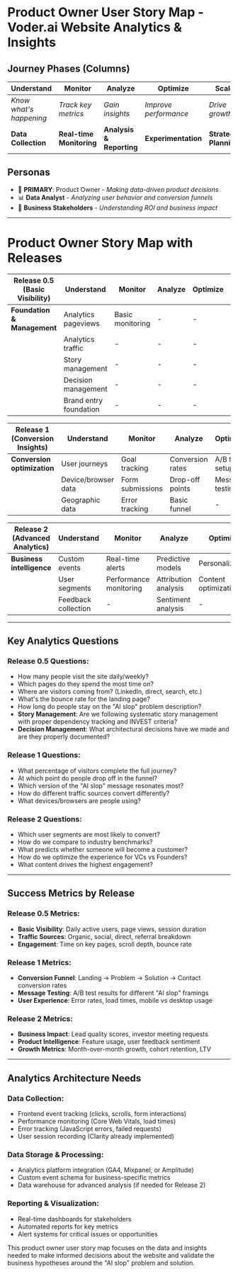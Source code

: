 # Product Owner User Story Map - Voder.ai Website Analytics & Insights

## Journey Phases (Columns)

| **Understand**          | **Monitor**              | **Analyze**              | **Optimize**          | **Scale**              |
| ----------------------- | ------------------------ | ------------------------ | --------------------- | ---------------------- |
| _Know what's happening_ | _Track key metrics_      | _Gain insights_          | _Improve performance_ | _Drive growth_         |
| **Data Collection**     | **Real-time Monitoring** | **Analysis & Reporting** | **Experimentation**   | **Strategic Planning** |

## Personas

- 🎯 **PRIMARY**: Product Owner - _Making data-driven product decisions_
- 📊 **Data Analyst** - _Analyzing user behavior and conversion funnels_
- 💼 **Business Stakeholders** - _Understanding ROI and business impact_

---

# Product Owner Story Map with Releases

| **Release 0.5 (Basic Visibility)** | **Understand**         | **Monitor**      | **Analyze** | **Optimize** | **Scale** |
| ---------------------------------- | ---------------------- | ---------------- | ----------- | ------------ | --------- |
| **Foundation & Management**        | Analytics pageviews    | Basic monitoring | -           | -            | -         |
|                                    | Analytics traffic      | -                | -           | -            | -         |
|                                    | Story management       | -                | -           | -            | -         |
|                                    | Decision management    | -                | -           | -            | -         |
|                                    | Brand entry foundation | -                | -           | -            | -         |

| **Release 1 (Conversion Insights)** | **Understand**      | **Monitor**      | **Analyze**      | **Optimize**    | **Scale**         |
| ----------------------------------- | ------------------- | ---------------- | ---------------- | --------------- | ----------------- |
| **Conversion optimization**         | User journeys       | Goal tracking    | Conversion rates | A/B test setup  | Cohort analysis   |
|                                     | Device/browser data | Form submissions | Drop-off points  | Message testing | Retention metrics |
|                                     | Geographic data     | Error tracking   | Basic funnel     | -               | -                 |

| **Release 2 (Advanced Analytics)** | **Understand**      | **Monitor**            | **Analyze**          | **Optimize**         | **Scale**             |
| ---------------------------------- | ------------------- | ---------------------- | -------------------- | -------------------- | --------------------- |
| **Business intelligence**          | Custom events       | Real-time alerts       | Predictive models    | Personalization      | Growth metrics        |
|                                    | User segments       | Performance monitoring | Attribution analysis | Content optimization | Investment metrics    |
|                                    | Feedback collection | -                      | Sentiment analysis   | -                    | Competitor benchmarks |

---

## Key Analytics Questions

### **Release 0.5 Questions:**

- How many people visit the site daily/weekly?
- Which pages do they spend the most time on?
- Where are visitors coming from? (LinkedIn, direct, search, etc.)
- What's the bounce rate for the landing page?
- How long do people stay on the "AI slop" problem description?
- **Story Management**: Are we following systematic story management with proper dependency tracking and INVEST criteria?
- **Decision Management**: What architectural decisions have we made and are they properly documented?

### **Release 1 Questions:**

- What percentage of visitors complete the full journey?
- At which point do people drop off in the funnel?
- Which version of the "AI slop" message resonates most?
- How do different traffic sources convert differently?
- What devices/browsers are people using?

### **Release 2 Questions:**

- Which user segments are most likely to convert?
- How do we compare to industry benchmarks?
- What predicts whether someone will become a customer?
- How do we optimize the experience for VCs vs Founders?
- What content drives the highest engagement?

---

## Success Metrics by Release

### **Release 0.5 Metrics:**

- **Basic Visibility**: Daily active users, page views, session duration
- **Traffic Sources**: Organic, social, direct, referral breakdown
- **Engagement**: Time on key pages, scroll depth, bounce rate

### **Release 1 Metrics:**

- **Conversion Funnel**: Landing → Problem → Solution → Contact conversion rates
- **Message Testing**: A/B test results for different "AI slop" framings
- **User Experience**: Error rates, load times, mobile vs desktop usage

### **Release 2 Metrics:**

- **Business Impact**: Lead quality scores, investor meeting requests
- **Product Intelligence**: Feature usage, user feedback sentiment
- **Growth Metrics**: Month-over-month growth, cohort retention, LTV

---

## Analytics Architecture Needs

### **Data Collection:**

- Frontend event tracking (clicks, scrolls, form interactions)
- Performance monitoring (Core Web Vitals, load times)
- Error tracking (JavaScript errors, failed requests)
- User session recording (Clarity already implemented)

### **Data Storage & Processing:**

- Analytics platform integration (GA4, Mixpanel, or Amplitude)
- Custom event schema for business-specific metrics
- Data warehouse for advanced analysis (if needed for Release 2)

### **Reporting & Visualization:**

- Real-time dashboards for stakeholders
- Automated reports for key metrics
- Alert systems for critical issues or opportunities

This product owner user story map focuses on the data and insights needed to make informed decisions about the website and validate the business hypotheses around the "AI slop" problem and solution.
